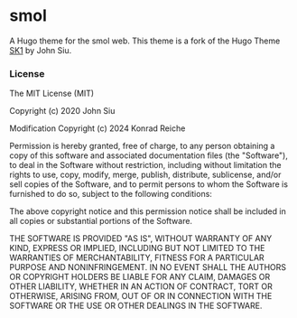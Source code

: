 # smol

A Hugo theme for the smol web. This theme is a fork of the Hugo Theme [SK1](https://github.com/J-Siu/hugo-theme-sk1) by John Siu.

### License

The MIT License (MIT)

Copyright (c) 2020 John Siu

Modification Copyright (c) 2024 Konrad Reiche

Permission is hereby granted, free of charge, to any person obtaining a copy of this software and associated documentation files (the "Software"), to deal in the Software without restriction, including without limitation the rights to use, copy, modify, merge, publish, distribute, sublicense, and/or sell copies of the Software, and to permit persons to whom the Software is furnished to do so, subject to the following conditions:

The above copyright notice and this permission notice shall be included in all copies or substantial portions of the Software.

THE SOFTWARE IS PROVIDED "AS IS", WITHOUT WARRANTY OF ANY KIND, EXPRESS OR IMPLIED, INCLUDING BUT NOT LIMITED TO THE WARRANTIES OF MERCHANTABILITY, FITNESS FOR A PARTICULAR PURPOSE AND NONINFRINGEMENT. IN NO EVENT SHALL THE AUTHORS OR COPYRIGHT HOLDERS BE LIABLE FOR ANY CLAIM, DAMAGES OR OTHER LIABILITY, WHETHER IN AN ACTION OF CONTRACT, TORT OR OTHERWISE, ARISING FROM, OUT OF OR IN CONNECTION WITH THE SOFTWARE OR THE USE OR OTHER DEALINGS IN THE SOFTWARE.
